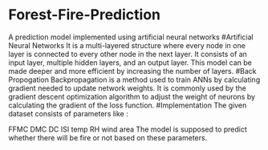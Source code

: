 # Forest-Fire-Prediction
A prediction model implemented using artificial neural networks 
#Artificial Neural Networks
It is a multi-layered structure where every node in one layer is connected to every other node in the next layer. It consists of an input layer, multiple hidden layers, and an output layer. This model can be made deeper and more efficient by increasing the number of layers.
#Back Propogation
Backpropagation is a method used to train ANNs by calculating gradient needed to update network weights. It is commonly used by the gradient descent optimization algorithm to adjust the weight of neurons by calculating the gradient of the loss function.
#Implementation
The given dataset consists of parameters like :

FFMC
DMC
DC
ISI
temp
RH
wind
area
The model is supposed to predict whether there will be fire or not based on these parameters.
